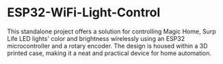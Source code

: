 # ESP32-WiFi-Light-Control
This standalone project offers a solution for controlling Magic Home, Surp Life LED lights' color and brightness wirelessly using an ESP32 microcontroller and a rotary encoder. The design is housed within a 3D printed case, making it a neat and practical device for home automation.
